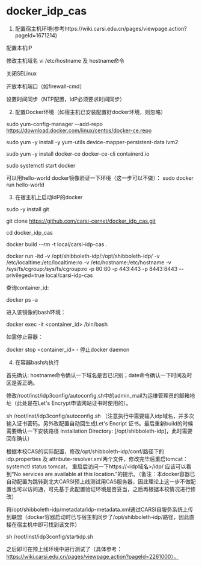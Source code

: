 # docker_idp_cas
1. 配置宿主机环境(参考https://wiki.carsi.edu.cn/pages/viewpage.action?pageId=1671214)

配置本机IP

修改主机域名 vi /etc/hostname 及 hostname命令

关闭SELinux

开放本机端口（如firewall-cmd）

设置时间同步（NTP配置，IdP必须要求时间同步）

2. 配置Docker环境（如宿主机已安装配置好docker环境，则忽略）

sudo yum-config-manager --add-repo https://download.docker.com/linux/centos/docker-ce.repo

sudo yum -y install -y yum-utils device-mapper-persistent-data lvm2

sudo yum -y install docker-ce docker-ce-cli containerd.io

sudo systemctl start docker

可以用hello-world docker镜像验证一下环境（这一步可以不做）： sudo docker run hello-world

3. 在宿主机上启动IdP的docker

sudo -y install git

git clone https://github.com/carsi-cernet/docker_idp_cas.git

cd docker_idp_cas

docker build --rm -t local/carsi-idp-cas .

docker run -itd -v /opt/shibboleth-idp/:/opt/shibboleth-idp/ -v /etc/localtime:/etc/localtime:ro -v /etc/hostname:/etc/hostname -v /sys/fs/cgroup:/sys/fs/cgroup:ro -p 80:80 -p 443:443 -p 8443:8443 --privileged=true local/carsi-idp-cas

查询container_id:

docker ps -a

进入该镜像的bash环境：

docker exec -it <container_id> /bin/bash

如需停止容器：

docker stop <container_id> - 停止docker daemon

4. 在容器bash内执行

首先确认: hostname命令确认一下域名是否已识别；date命令确认一下时间及时区是否正确。

修改/root/inst/idp3config/autoconfig.sh中的admin_mail为运维管理员的邮箱地址（此处是在Let's Encrypt申请网站证书时使用的）。

sh /root/inst/idp3config/autoconfig.sh  （注意执行中需要输入idp域名，并多次输入证书密码。另外改配置自动回生成Let's Encript 证书。最后重新build的时候需要确认一下安装路径 Installation Directory: [/opt/shibboleth-idp]，此时需要回车确认）

根据本校CAS的实际配置，修改/opt/shibboleth-idp/conf/路径下的 idp.properties 及 attribute-resolver.xml两个文件，修改完毕后重启tomcat：systemctl status tomcat， 重启后访问一下https://<idp域名>/idp/ 应该可以看到“No services are available at this location.”的提示。（备注：本docker容器已自动配置为跳转到北大CARSI预上线测试用CAS服务器，因此理论上这一步不做配置也可以访问通，可先基于此配置验证环境是否妥当，之后再根据本校情况进行修改）

将/opt/shibboleth-idp/metadata/idp-metadata.xml通过CARSI自服务系统上传到联盟（docker容器启动时已与宿主机同步了/opt/shibboleth-idp/路径，因此直接在宿主机中即可找到该文件）

sh /root/inst/idp3config/startidp.sh

之后即可在预上线环境中进行测试了（具体参考：https://wiki.carsi.edu.cn/pages/viewpage.action?pageId=2261000）。
